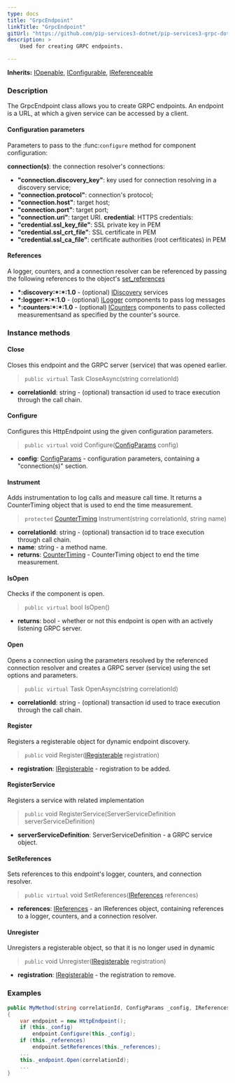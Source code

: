 ```yaml
---
type: docs
title: "GrpcEndpoint"
linkTitle: "GrpcEndpoint"
gitUrl: "https://github.com/pip-services3-dotnet/pip-services3-grpc-dotnet"
description: > 
    Used for creating GRPC endpoints. 

---
```


**Inherits:** [IOpenable](../../../commons/run/iopenable), [IConfigurable](../../../commons/config/iconfigurable), [IReferenceable](../../../commons/refer/ireferenceable)


### Description
The GrpcEndpoint class allows you to create GRPC endpoints. An endpoint is a URL, at which a given service can be accessed by a client.

#### Configuration parameters
Parameters to pass to the :func:`configure` method for component configuration:

**connection(s)**: the connection resolver's connections:
- **"connection.discovery_key"**: key used for connection resolving in a discovery service;
- **"connection.protocol"**: connection's protocol;
- **"connection.host"**: target host;
- **"connection.port"**: target port;
- **"connection.uri"**: target URI.
**credential**: HTTPS credentials:
- **"credential.ssl_key_file"**: SSL private key in PEM
- **"credential.ssl_crt_file"**: SSL certificate in PEM
- **"credential.ssl_ca_file"**: certificate authorities (root cerfiticates) in PEM

#### References
A logger, counters, and a connection resolver can be referenced by passing the
following references to the object's [set_references](#set_references)

- **\*:discovery:\*:\*:1.0** - (optional) [IDiscovery](../../../components/connect/idiscovery) services
- **\*:logger:\*:\*:1.0** - (optional) [ILogger](../../../components/log/ilogger) components to pass log messages
- **\*:counters:\*:\*:1.0** - (optional) [ICounters](../../../components/count/icounters) components to pass collected measurementsand as specified by the counter's source.


### Instance methods


#### Close
Closes this endpoint and the GRPC server (service) that was opened earlier.

> `public virtual` Task CloseAsync(string correlationId)

- **correlationId**: string - (optional) transaction id used to trace execution through the call chain.


#### Configure
Configures this HttpEndpoint using the given configuration parameters.

> `public virtual` void Configure([ConfigParams](../../../commons/config/config_params) config)

- **config**: [ConfigParams](../../../commons/config/config_params) - configuration parameters, containing a "connection(s)" section.

#### Instrument
Adds instrumentation to log calls and measure call time. It returns a CounterTiming 
object that is used to end the time measurement.

> `protected` [CounterTiming](../../../components/count/counter_timing) Instrument(string correlationId, string name)

- **correlationId**: string - (optional) transaction id to trace execution through call chain.
- **name**: string - a method name.
- **returns**: [CounterTiming](../../../components/count/counter_timing) - CounterTiming object to end the time measurement.


#### IsOpen
Checks if the component is open.

> `public virtual` bool IsOpen()

- **returns**: bool - whether or not this endpoint is open with an actively listening GRPC server.


#### Open
Opens a connection using the parameters resolved by the referenced connection resolver and creates a GRPC server (service) using the set options and parameters.

> `public virtual` Task OpenAsync(string correlationId)

- **correlationId**: string - (optional) transaction id used to trace execution through the call chain.


#### Register
Registers a registerable object for dynamic endpoint discovery.

> `public` void Register([IRegisterable](../iregisterable) registration)

- **registration**: [IRegisterable](../iregisterable) - registration to be added.


#### RegisterService
Registers a service with related implementation

> `public` void RegisterService(ServerServiceDefinition serverServiceDefinition)

- **serverServiceDefinition**: ServerServiceDefinition - a GRPC service object.

#### SetReferences
Sets references to this endpoint's logger, counters, and connection resolver.

> `public virtual` void SetReferences([IReferences](../../../commons/refer/ireferences) references)
- **references**: [IReferences](../../../commons/refer/ireferences) - an IReferences object, containing references to a logger, counters, and a connection resolver.

#### Unregister
Unregisters a registerable object, so that it is no longer used in dynamic 

> `public` void Unregister([IRegisterable](../iregisterable) registration)

- **registration**: [IRegisterable](../iregisterable) - the registration to remove.


### Examples

```cs
public MyMethod(string correlationId, ConfigParams _config, IReferences _references) 
{
    var endpoint = new HttpEndpoint();
    if (this._config)
        endpoint.Configure(this._config);
    if (this._references)
        endpoint.SetReferences(this._references);
    ...
    this._endpoint.Open(correlationId);
    ...
}
```


